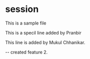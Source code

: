 # session
This is a sample file

This is a specil line added by Pranbir

This line is added by Mukul Chhanikar.

-- created feature 2.